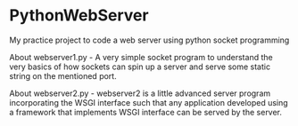 # PythonWebServer
My practice project to code a web server using python socket programming

About webserver1.py -
A very simple socket program to understand the very basics of how sockets can spin up a server and serve some static string on the mentioned port.

About webserver2.py -
webserver2 is a little advanced server program incorporating the WSGI interface such that any application developed using a framework that implements WSGI interface can be served by the server.